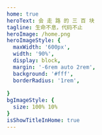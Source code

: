 ```yaml
---
home: true
heroText: 会 走 路 的 三 百 块
tagline: 生命不息，代码不止 
heroImage: /home.png
heroImageStyle: {
  maxWidth: '600px',
  width: '90%',
  display: block,
  margin: '-6rem auto 2rem',
  background: '#fff',
  borderRadius: '1rem',
  
}
bgImageStyle: {
  size: 100% 10%
}
isShowTitleInHome: true
---
```


